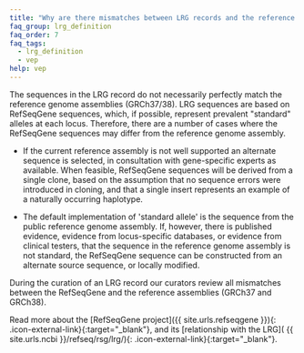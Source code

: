 ```yaml
---
title: "Why are there mismatches between LRG records and the reference genome assembly?"
faq_group: lrg_definition
faq_order: 7
faq_tags:
  - lrg_definition
  - vep
help: vep
---
```


 The sequences in the LRG record do not necessarily perfectly match the reference genome assemblies (GRCh37/38). LRG sequences are based on RefSeqGene sequences, which, if possible, represent prevalent "standard" alleles at each locus. Therefore, there are a number of cases where the RefSeqGene sequences may differ from the reference genome assembly.   

* If the current reference assembly is not well supported an alternate sequence is selected, in consultation with gene-specific experts as available.  When feasible, RefSeqGene sequences will be derived from a single clone, based on the assumption that no sequence errors were introduced in cloning, and that a single insert represents an example of a naturally occurring haplotype.  

* The default implementation of 'standard allele' is the sequence from the public reference genome assembly. If, however, there is published evidence, evidence from locus-specific databases, or evidence from clinical testers, that the sequence in the reference genome assembly is not standard, the RefSeqGene sequence can be constructed from an alternate source sequence, or locally modified.  

During the curation of an LRG record our curators review all mismatches between the RefSeqGene and the reference assemblies (GRCh37 and GRCh38).

Read more about the [RefSeqGene project]({{ site.urls.refseqgene }}){: .icon-external-link}{:target="_blank"}, and its [relationship with the LRG]( {{ site.urls.ncbi }}/refseq/rsg/lrg/){: .icon-external-link}{:target="_blank"}.
